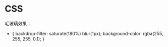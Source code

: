 # CSS
毛玻璃效果：
* {
  backdrop-filter: saturate(180%) blur(1px);
  background-color: rgba(255, 255, 255, 0.1);
}
